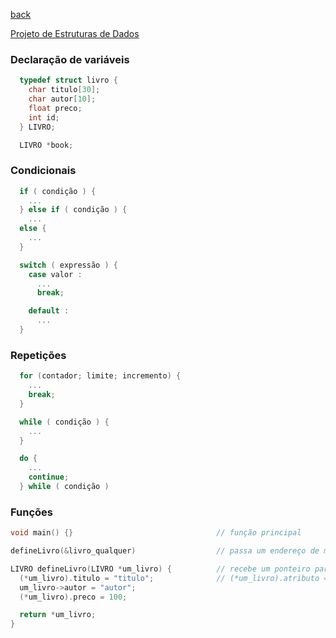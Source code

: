 [back](../readme.md)

[Projeto de Estruturas de Dados](https://github.com/ghards/estruturas-de-dados-em-c)

### Declaração de variáveis
```c
  typedef struct livro { 
    char titulo[30];
    char autor[10]; 
    float preco;
    int id;
  } LIVRO;

  LIVRO *book;
```
### Condicionais
```c
  if ( condição ) {
    ...
  } else if ( condição ) {
    ...
  else {
    ...
  }
```
```c
  switch ( expressão ) {
    case valor :
      ...
      break;

    default :
      ...
  }
```
### Repetições
```c
  for (contador; limite; incremento) {
    ...
    break;
  }
```
```c
  while ( condição ) {
    ...
  }
```
```c
  do {
    ...
    continue;
  } while ( condição )
```

### Funções
```c
void main() {}                                // função principal
```
```c
defineLivro(&livro_qualquer)                  // passa um endereço de memória de um livro

LIVRO defineLivro(LIVRO *um_livro) {          // recebe um ponteiro para um livro
  (*um_livro).titulo = "titulo";              // (*um_livro).atributo = um_livro->atributo
  um_livro->autor = "autor";
  (*um_livro).preco = 100;

  return *um_livro;
}
```